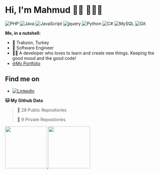 # Hi, I'm Mahmud 👋🏽 👨🏽‍💻
![PHP](https://img.shields.io/badge/-PHP-blue?style=flat-square&logo=php)
![Java](https://img.shields.io/badge/-java-red?style=flat-square&logo=java)
![JavaScript](https://img.shields.io/badge/-JavaScript-black?style=flat-square&logo=javascript)
![jquery](https://img.shields.io/badge/-Jquery-black?style=flat-square&logo=jquery)
![Python](https://img.shields.io/badge/-Python-black?style=flat-square&logo=Python)
![C#](https://img.shields.io/badge/-Csharp-purple?style=flat-square&logo=Csharp)
![MySQL](https://img.shields.io/badge/-MySQL-white?style=flat-square&logo=MySQL)
![Git](https://img.shields.io/badge/-Git-black?style=flat-square&logo=git)

**Me, in a nutshell:**

- 📍 Trabzon, Turkey
- 💼 Software Engineer 
- 👨‍💻 A developer who loves to learn and create new things. Keeping the good mood and the good code!
- <a href="https://mahmudmardini.bartinrehberi.info/" target="_blank">🌐My Portfolio</a>


## Find me on
- <a href="https://www.linkedin.com/in/mahmudmardini/" target="_blank" >![LinkedIn](https://img.shields.io/badge/-LinkedIn-blue?style=flat-square&logo=LinkedIn)</a>

**🐱 My Github Data** 

> 📜 28 Public Repositories 
 > 
> 🔑 9 Private Repositories 

<a href="https://www.mahmudmardini.bartinrehberi.info/"><img height="137px" src="https://github-readme-stats.vercel.app/api?username=mahmudmardini&hide_title=true&hide_border=true&show_icons=true&include_all_commits=true&count_private=true&line_height=21&text_color=000&icon_color=000&bg_color=0,ea6161,ffc64d,fffc4d,52fa5a&theme=graywhite&hide=" />
<img height="137px" src="https://github-readme-stats.vercel.app/api/top-langs/?username=mahmudmardini&hide=html&hide_title=true&hide_border=true&layout=compact&langs_count=6&exclude_repo=comp426,Redventures-Movie-Quotes&text_color=000&icon_color=fff&bg_color=0,52fa5a,4dfcff,c64dff&theme=graywhite" /></a>
